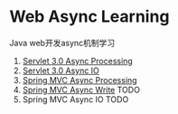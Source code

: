 # Web Async Learning

Java web开发async机制学习

1. [Servlet 3.0 Async Processing](servlet-async-processing/README.md)
1. [Servlet 3.0 Async IO](servlet-async-io/README.md)
1. [Spring MVC Async Processing](spring-mvc-async-processing/README.md)
1. [Spring MVC Async Write](spring-mvc-async-write/README.md) TODO
1. Spring MVC Async IO TODO
